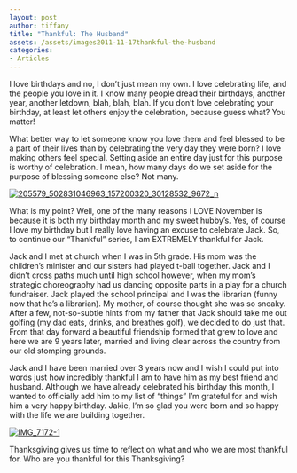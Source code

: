 ```yaml
---
layout: post
author: tiffany
title: "Thankful: The Husband"
assets: /assets/images2011-11-17thankful-the-husband
categories: 
- Articles
---
```


I love birthdays and no, I don’t just mean my own. I love celebrating life, and the people you love in it. I know many people dread their birthdays, another year, another letdown, blah, blah, blah. If you don’t love celebrating your birthday, at least let others enjoy the celebration, because guess what? You matter!

What better way to let someone know you love them and feel blessed to be a part of their lives than by celebrating the very day they were born? I love making others feel special. Setting aside an entire day just for this purpose is worthy of celebration. I mean, how many days do we set aside for the purpose of blessing someone else? Not many.

[![](jekyll_uploads/2011/11/205579_502831046963_157200320_30128532_9672_n-325x479.jpg "205579_502831046963_157200320_30128532_9672_n")](http://www.sweetpeonies.com/2011/11/thankful-the-husband/205579_502831046963_157200320_30128532_9672_n/)

What is my point? Well, one of the many reasons I LOVE November is because it is both my birthday month and my sweet hubby’s. Yes, of course I love my birthday but I really love having an excuse to celebrate Jack. So, to continue our “Thankful” series, I am EXTREMELY thankful for Jack.

Jack and I met at church when I was in 5th grade. His mom was the children’s minister and our sisters had played t-ball together. Jack and I didn’t cross paths much until high school however, when my mom’s strategic choreography had us dancing opposite parts in a play for a church fundraiser. Jack played the school principal and I was the librarian (funny now that he’s a librarian). My mother, of course thought she was so sneaky. After a few, not-so-subtle hints from my father that Jack should take me out golfing (my dad eats, drinks, and breathes golf), we decided to do just that. From that day forward a beautiful friendship formed that grew to love and here we are 9 years later, married and living clear across the country from our old stomping grounds.

Jack and I have been married over 3 years now and I wish I could put into words just how incredibly thankful I am to have him as my best friend and husband. Although we have already celebrated his birthday this month, I wanted to officially add him to my list of “things” I’m grateful for and wish him a very happy birthday. Jakie, I’m so glad you were born and so happy with the life we are building together.

[![](jekyll_uploads/2011/11/IMG_7172-1-575x383.jpg "IMG_7172-1")](http://www.sweetpeonies.com/2011/11/thankful-the-husband/img_7172-1/)

Thanksgiving gives us time to reflect on what and who we are most thankful for. Who are you thankful for this Thanksgiving?